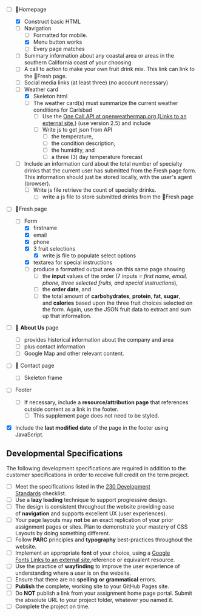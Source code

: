 - [ ] 📄Homepage
	- [x] Construct basic HTML
	- [ ] Navigation
		- [ ] Formatted for mobile.
		- [x] Menu button works
		- [ ] Every page matches
	- [ ] Summary information about any coastal area or areas in the southern California coast of your choosing
	- [ ] A call to action to make your own fruit drink mix. This link can link to the 📄Fresh page.
	- [ ] Social media links (at least three) (no account necessary)
	- [ ] Weather card
		- [x] Skeleton html
		- [ ] The weather card(s) must summarize the current weather conditions for Carlsbad
			- [ ] Use the [One Call API at openweathermap.org (Links to an external site.)](https://openweathermap.org/api/one-call-api) (use version 2.5) and include
			- [ ] Write js to get json from API
				- [ ] the temperature,
				- [ ] the condition description,
				- [ ] the humidity, and 
				- [ ] a three (3) day temperature forecast
	
	- [ ]  Include an information card about the total number of specialty drinks that the current user has submitted from the Fresh page form. This information should just be stored locally, with the user's agent (browser).
		- [ ] Write js file retrieve the count of specialty drinks.
			- [ ] write a js file to store submitted drinks from the 📄Fresh page

- [ ] 📄Fresh page
	- [ ] Form
		- [x] firstname
		- [x] email
		- [x] phone
		- [x] 3 fruit selections
			- [x] write js file to populate select options
		- [x] textarea for special instructions
		- [ ] produce a formatted output area on this same page showing
			- [ ] the **input** values of the order (7 inputs = _first name, email, phone, three selected fruits, and special instructions_),
			- [ ] the **order date**, and 
			- [ ] the total amount of **carbohydrates**, **protein**, **fat**, **sugar**, and **calories** based upon the three fruit choices selected on the form. Again, use the JSON fruit data to extract and sum up that information.

- [ ] 📄 **About Us** page
	- [ ] provides historical information about the company and area
	- [ ] plus contact information
	- [ ] Google Map and other relevant content.

- [ ] 📄 Contact page
	- [ ] Skeleton frame

- [ ] Footer
	- [ ] If necessary, include a **resource/attribution page** that references outside content as a link in the footer.
		- [ ] This supplement page does not need to be styled.
- [x] Include the **last modified date** of the page in the footer using JavaScript.



## Developmental Specifications

The following development specifications are required in addition to the customer specifications in order to receive full credit on the term project.

- [ ] Meet the specifications listed in the [230 Development Standards](https://byui.instructure.com/courses/209154/pages/230-web-frontend-development-standards "230 Web Frontend Development Standards") checklist.
- [ ] Use a **lazy loading** technique to support progressive design.
- [ ] The design is consistent throughout the website providing ease of **navigation** and supports excellent UX (user experiences).
- [ ] Your page layouts may **not** be an exact replication of your prior assignment pages or sites. Plan to demonstrate your mastery of CSS Layouts by doing something different.
- [ ] Follow **PARC** principles and **typography** best-practices throughout the website.
- [ ] Implement an appropriate **font** of your choice, using a [Google Fonts Links to an external site.](https://fonts.google.com/)reference or equivalent resource.
- [ ] Use the practice of **wayfinding** to improve the user experience of understanding where a user is on the website.
- [ ] Ensure that there are no **spelling** **or** **grammatical** errors.
- [ ] **Publish** the complete, working site to your GitHub Pages site.
- [ ] Do **NOT** publish a link from your assignment home page portal. Submit the absolute URL to your project folder, whatever you named it.
- [ ] Complete the project on time.